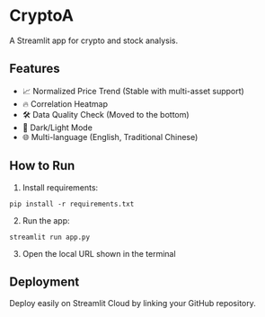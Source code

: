 # CryptoA

A Streamlit app for crypto and stock analysis.

## Features
- 📈 Normalized Price Trend (Stable with multi-asset support)
- 🔥 Correlation Heatmap
- 🛠️ Data Quality Check (Moved to the bottom)
- 🌙 Dark/Light Mode
- 🌐 Multi-language (English, Traditional Chinese)

## How to Run
1. Install requirements:
```
pip install -r requirements.txt
```
2. Run the app:
```
streamlit run app.py
```
3. Open the local URL shown in the terminal

## Deployment
Deploy easily on Streamlit Cloud by linking your GitHub repository.